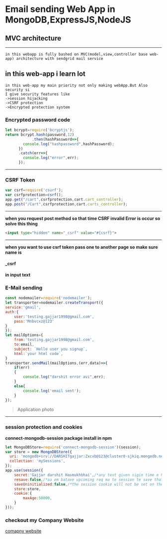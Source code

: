 # Email sending Web App in MongoDB,ExpressJS,NodeJS
## MVC architecture
---
```text
in this webapp is fully bashed on MVC(model,view,controller base web-app) architecture with sendgrid mail service
```
**in this web-app i learn lot**
---
```
in this web-app my main priority not only making webApp.But Also security si
I give security features like 
->session hijacking
->CSRF protection
->Encrypted protection system
```
### Encrypted password code
```javascript
let bcrypt=require('bcryptjs');
return bcrypt.hash(password,12)
			.then(hashPassword=>{
        console.log("hashpassword",hashPassword);
      })
      .catch(err=>{
        console.log("error",err);
      });
```
---
### CSRF Token
```javascript
var csrf=require('csurf');
var csrfprotection=csrf();
app.get("/cart",csrfprotection,cart.cart_controller);
app.post("/Cart",csrfprotection,cart.carts_controller);
```
---
**when you request post method so that time CSRF invalid Error is occur so solve this thing**
```html
<input type="hidden" name="_csrf" value="#{csrf}">
```
---
**when you want to use csrf token pass one to another page so make sure name is**
#### _csrf 
**in input text**


### E-Mail sending
```javascript
const nodemailer=require('nodemailer');
let transporter=nodemailer.createTransport({
service:'gmail',
auth:{
	user:'testing.gajjar1998@gmail.com',
	pass:'Mnbvcxz@123'
}
});
let mailOptions={
	from:'testing.gajjar1998@gmail.com',
	to:email,
	subject: `Hello user you signup`,
	html:`your html code`,
}
transporter.sendMail(mailOptions,(err,data)=>{
	if(err)
	{
		console.log("darshit error avi",err);
	}
	else{
		console.log('email sent');
	}
});	
```
>Application photo
---
### session protection and cookies
**connect-mongodb-session package install in npm** 
```javascript
let MongoDBStore=require('connect-mongodb-session')(session);
var store = new MongoDBStore({
  uri: 'mongodb+srv://DARSHITgajjar:Zxcvb@123@cluster0-sjkiq.mongodb.net/gajju?retryWrites=true',
  collection: 'mySessions',
});
app.use(session({
	secret:'Gajjar darshit Hasmukhbhai',/*any text given sigin time e hash code ma hash code rupe cookie ma te store te thase production ma long string hovi joie*/
	resave:false,/*aa em batave upcoming req ma te session te save thato nathi*/
	saveUninitialized:false,/*the session cookie will not be set on the browser unless the session is modified.*/
	store:store,
	cookie:{
	 	maxAge:50000,
	}
}));

```
### checkout my Company Website
[comapny website](https://darshitgajjars.herokuapp.com)

